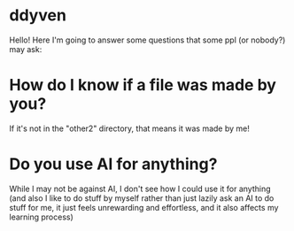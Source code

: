 # ddyven
Hello! Here I'm going to answer some questions that some ppl (or nobody?) may ask:
# How do I know if a file was made by you?
If it's not in the "other2" directory, that means it was made by me!
# Do you use AI for anything?
While I may not be against AI, I don't see how I could use it for anything (and also I like to do stuff by myself rather than just lazily ask an AI to do stuff for me, it just feels unrewarding and effortless, and it also affects my learning process)
